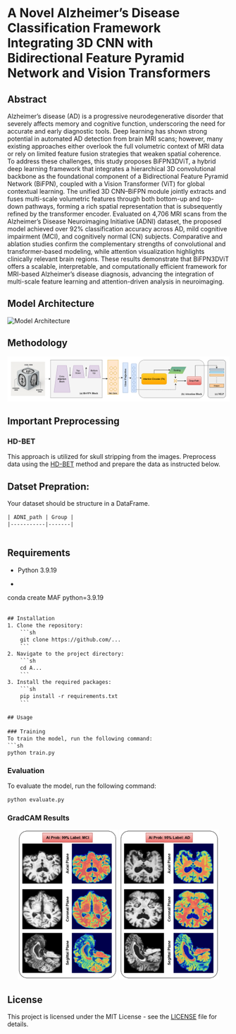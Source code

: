 # A Novel Alzheimer’s Disease Classification Framework Integrating 3D CNN with Bidirectional Feature Pyramid Network and Vision Transformers

## Abstract
Alzheimer’s disease (AD) is a progressive neurodegenerative disorder that severely affects memory and cognitive function, underscoring the need for accurate and early diagnostic tools. Deep learning has shown strong potential in automated AD detection from brain MRI scans; however, many existing approaches either overlook the full volumetric context of MRI data or rely on limited feature fusion strategies that weaken spatial coherence. To address these challenges, this study proposes BiFPN3DViT, a hybrid deep learning framework that integrates a hierarchical 3D convolutional backbone as the foundational component of a Bidirectional Feature Pyramid Network (BiFPN), coupled with a Vision Transformer (ViT) for global contextual learning. The unified 3D CNN–BiFPN module jointly extracts and fuses multi-scale volumetric features through both bottom-up and top-down pathways, forming a rich spatial representation that is subsequently refined by the transformer encoder. Evaluated on 4,706 MRI scans from the Alzheimer’s Disease Neuroimaging Initiative (ADNI) dataset, the proposed model achieved over 92\% classification accuracy across AD, mild cognitive impairment (MCI), and cognitively normal (CN) subjects. Comparative and ablation studies confirm the complementary strengths of convolutional and transformer-based modeling, while attention visualization highlights clinically relevant brain regions. These results demonstrate that BiFPN3DViT offers a scalable, interpretable, and computationally efficient framework for MRI-based Alzheimer’s disease diagnosis, advancing the integration of multi-scale feature learning and attention-driven analysis in neuroimaging.

## Model Architecture
![Model Architecture](images/arch_diag.png)

## Methodology
![Mmethodology](images/architecture_overview11.png)


## Important Preprocessing

### HD-BET
This approach is utilized for skull stripping from the images. Preprocess data using the [HD-BET](https://github.com/MIC-DKFZ/HD-BET) method and prepare the data as instructed below.

## Datset Prepration:
Your dataset should be structure in a DataFrame.
```
| ADNI_path | Group |
|-----------|-------|


```
## Requirements
- Python 3.9.19
- ```sh
conda create MAF python=3.9.19
```

## Installation
1. Clone the repository:
    ```sh
    git clone https://github.com/...
    ```
2. Navigate to the project directory:
    ```sh
    cd A...
    ```
3. Install the required packages:
    ```sh
    pip install -r requirements.txt
    ```

## Usage

### Training
To train the model, run the following command:
```sh
python train.py
```

### Evaluation
To evaluate the model, run the following command:
```sh
python evaluate.py
```

### GradCAM Results
<p align="center">
    <img src="images/GradCAM1.png" alt="GradCAM Result 1" width="45%">
    <img src="images/GradCAM2.png" alt="GradCAM Result 2" width="45%">
</p>


## License
This project is licensed under the MIT License - see the [LICENSE](LICENSE) file for details.


